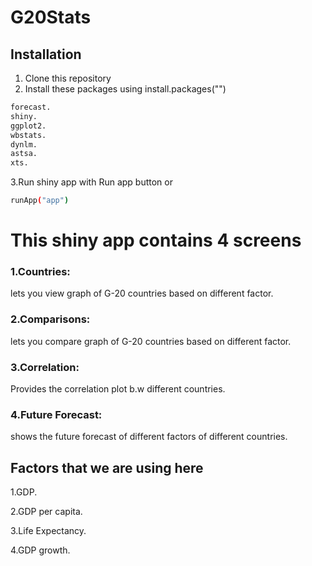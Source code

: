 # G20Stats


## Installation

1. Clone this repository
2. Install these packages using install.packages("<package name here>")
 ```bash
forecast.
shiny.
ggplot2.
wbstats.
dynlm.
astsa.
xts.
   ```
3.Run shiny app with Run app button or
  ```bash
 runApp("app")
   ```
 


# This shiny app contains 4 screens
 
### 1.Countries:
 
 lets you view graph of G-20 countries based on different factor.

### 2.Comparisons:

 lets you compare graph of G-20 countries based on different factor.
 
### 3.Correlation:
 Provides the correlation plot b.w different countries.

### 4.Future Forecast:
 
 shows the future forecast of different factors of different countries.

## Factors that we are using here

  1.GDP.
 
  2.GDP per capita.
 
  3.Life Expectancy.
 
  4.GDP growth.
